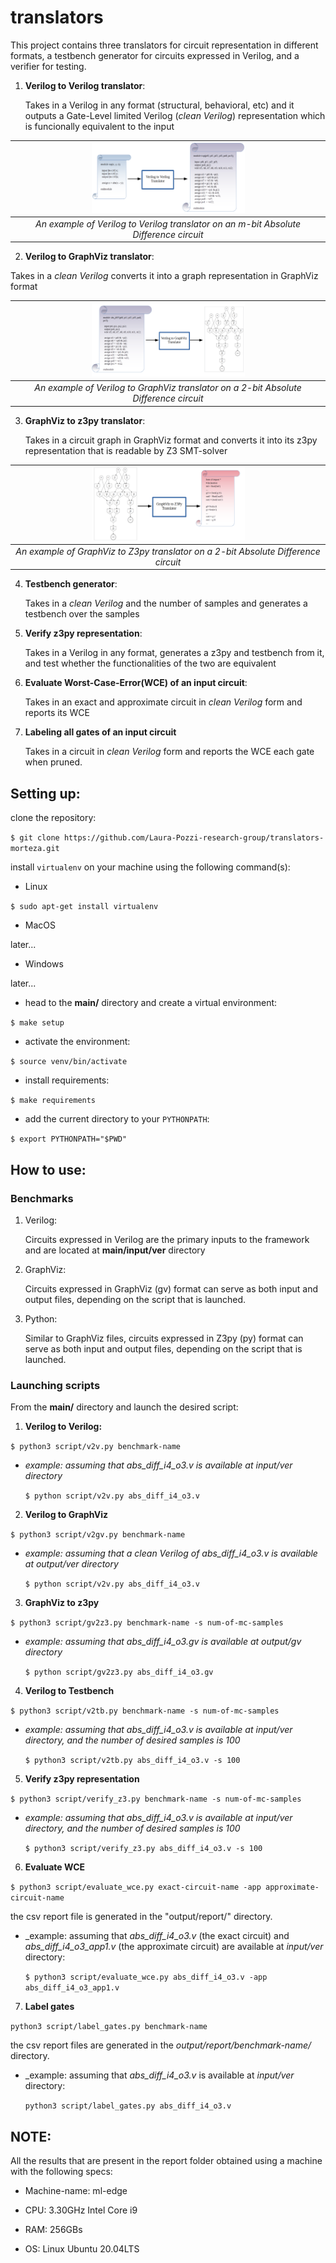 # translators

This project contains three translators for circuit representation in different formats, a testbench generator for circuits expressed in Verilog, and a verifier for testing.

1. **Verilog to Verilog translator**: 

   Takes in a Verilog in any format (structural, behavioral, etc) and it outputs a Gate-Level limited Verilog (_clean Verilog_) representation which is funcionally equivalent to the input
   
   
   
  |<img src="readme_img/v2v.png" width=50% height=50%>|
  |:--:|
  | *An example of Verilog to Verilog translator on an m-bit Absolute Difference circuit* |
  
  


2. **Verilog to GraphViz translator**:

Takes in a _clean Verilog_ converts it into a graph representation in GraphViz format

|<img src="readme_img/v2gv.png" width=50% height=50%>|
|:--:|
| *An example of Verilog to GraphViz translator on a 2-bit Absolute Difference circuit* |
   
   
   
3. **GraphViz to z3py translator**: 
   
   Takes in a circuit graph in GraphViz format and converts it into its z3py representation that is readable by Z3 SMT-solver
   
|<img src="readme_img/gv2z3py.png" width=50% height=50%>|
|:--:|
| *An example of GraphViz to Z3py translator on a 2-bit Absolute Difference circuit* |
   
   
4. **Testbench generator**: 
   
   Takes in a _clean Verilog_ and the number of samples and generates a testbench over the samples
     
   
   
5. **Verify z3py representation**: 

   Takes in a Verilog in any format, generates a z3py and testbench from it, and test whether the functionalities of the two are equivalent
   
   
   
6. **Evaluate Worst-Case-Error(WCE) of an input circuit**:

   
   Takes in an exact and approximate circuit in _clean Verilog_ form and reports its WCE
   
   
   
7. **Labeling all gates of an input circuit**

   Takes in a circuit in _clean Verilog_ form and reports the WCE each gate when pruned. 

## Setting up:

clone the repository:

`$ git clone https://github.com/Laura-Pozzi-research-group/translators-morteza.git`

install `virtualenv` on your machine using the following command(s):

- Linux

`$ sudo apt-get install virtualenv`

- MacOS

later... 

- Windows

later...



- head to the **main/** directory and create a virtual environment:

`$ make setup`

- activate the environment:

`$ source venv/bin/activate`


- install requirements:

`$ make requirements`


- add the current directory to your `PYTHONPATH`:

`$ export PYTHONPATH="$PWD"`




## How to use:

### Benchmarks

1. Verilog:

    Circuits expressed in Verilog are the primary inputs to the framework and are located at **main/input/ver** directory

2. GraphViz:

    Circuits expressed in GraphViz (gv) format can serve as both input and output files, depending on the script that is launched.

3. Python:
    
    Similar to GraphViz files, circuits expressed in Z3py (py) format can serve as both input and output files, depending on the script that is launched.

### Launching scripts
From the **main/** directory and launch the desired script:

1) **Verilog to Verilog:**

`$ python3 script/v2v.py benchmark-name`

- _example: assuming that *abs_diff_i4_o3.v* is available at *input/ver* directory_

    `$ python script/v2v.py abs_diff_i4_o3.v`

2) **Verilog to GraphViz**

`$ python3 script/v2gv.py benchmark-name`

- _example: assuming that a clean Verilog of *abs_diff_i4_o3.v* is available at *output/ver* directory_

    `$ python script/v2v.py abs_diff_i4_o3.v`

3) **GraphViz to z3py**

`$ python3 script/gv2z3.py benchmark-name -s num-of-mc-samples`

- _example: assuming that *abs_diff_i4_o3.gv* is available at *output/gv* directory_

    `$ python script/gv2z3.py abs_diff_i4_o3.gv`

4) **Verilog to Testbench**

`$ python3 script/v2tb.py benchmark-name -s num-of-mc-samples`

- _example: assuming that *abs_diff_i4_o3.v* is available at *input/ver* directory, and the number of desired samples is 100_

    `$ python3 script/v2tb.py abs_diff_i4_o3.v -s 100`

5) **Verify z3py representation**

`$ python3 script/verify_z3.py benchmark-name -s num-of-mc-samples`

- _example: assuming that *abs_diff_i4_o3.v* is available at *input/ver* directory, and the number of desired samples is 100_

    `$ python3 script/verify_z3.py abs_diff_i4_o3.v -s 100`

6) **Evaluate WCE**

`$ python3 script/evaluate_wce.py exact-circuit-name -app approximate-circuit-name`

the csv report file is generated in the "output/report/" directory.

- _example: assuming that *abs_diff_i4_o3.v* (the exact circuit) and *abs_diff_i4_o3_app1.v* (the approximate circuit) are available at *input/ver* directory:
    
    `$ python3 script/evaluate_wce.py abs_diff_i4_o3.v -app abs_diff_i4_o3_app1.v`

7) **Label gates**

`python3 script/label_gates.py benchmark-name`

the csv report files are generated in the *output/report/benchmark-name/* directory.

- _example: assuming that *abs_diff_i4_o3.v* is available at *input/ver* directory:

    `python3 script/label_gates.py abs_diff_i4_o3.v`

## NOTE:

All the results that are present in the report folder obtained using a machine with the following specs:

- Machine-name: ml-edge

- CPU: 3.30GHz Intel Core i9

- RAM: 256GBs

- OS: Linux Ubuntu 20.04LTS
